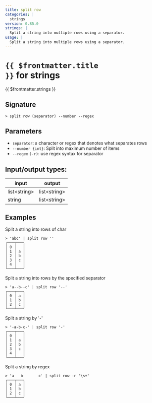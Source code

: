 ```yaml
---
title: split row
categories: |
  strings
version: 0.85.0
strings: |
  Split a string into multiple rows using a separator.
usage: |
  Split a string into multiple rows using a separator.
---
```

<!-- This file is automatically generated. Please edit the command in https://github.com/nushell/nushell instead. -->

# <code>{{ $frontmatter.title }}</code> for strings

<div class='command-title'>{{ $frontmatter.strings }}</div>

## Signature

```> split row (separator) --number --regex```

## Parameters

 -  `separator`: a character or regex that denotes what separates rows
 -  `--number {int}`: Split into maximum number of items
 -  `--regex` `(-r)`: use regex syntax for separator


## Input/output types:

| input        | output       |
| ------------ | ------------ |
| list\<string\> | list\<string\> |
| string       | list\<string\> |
## Examples

Split a string into rows of char
```nu
> 'abc' | split row ''
╭───┬───╮
│ 0 │   │
│ 1 │ a │
│ 2 │ b │
│ 3 │ c │
│ 4 │   │
╰───┴───╯

```

Split a string into rows by the specified separator
```nu
> 'a--b--c' | split row '--'
╭───┬───╮
│ 0 │ a │
│ 1 │ b │
│ 2 │ c │
╰───┴───╯

```

Split a string by '-'
```nu
> '-a-b-c-' | split row '-'
╭───┬───╮
│ 0 │   │
│ 1 │ a │
│ 2 │ b │
│ 3 │ c │
│ 4 │   │
╰───┴───╯

```

Split a string by regex
```nu
> 'a   b       c' | split row -r '\s+'
╭───┬───╮
│ 0 │ a │
│ 1 │ b │
│ 2 │ c │
╰───┴───╯

```
